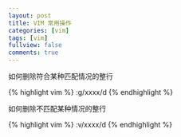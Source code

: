 ```yaml
---
layout: post
title: VIM 常用操作
categories: [vim]
tags: [vim]
fullview: false
comments: true
---
```


如何删除符合某种匹配情况的整行

{% highlight vim %}
:g/xxxx/d
{% endhighlight %}


如何删除不匹配某种情况的整行

{% highlight vim %}
:v/xxxx/d
{% endhighlight %}




